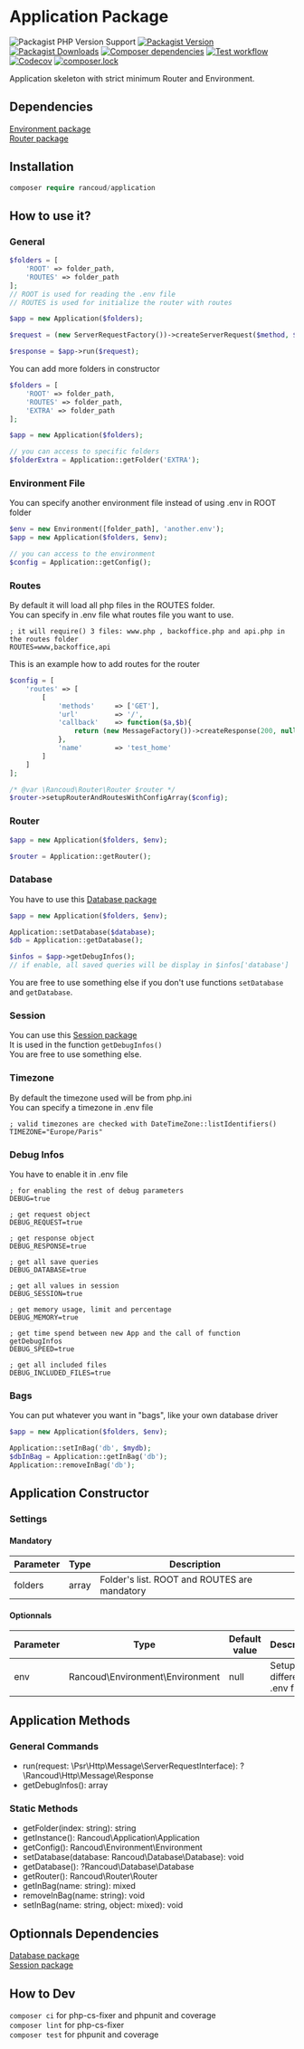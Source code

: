 # Application Package

![Packagist PHP Version Support](https://img.shields.io/packagist/php-v/rancoud/application)
[![Packagist Version](https://img.shields.io/packagist/v/rancoud/application)](https://packagist.org/packages/rancoud/application)
[![Packagist Downloads](https://img.shields.io/packagist/dt/rancoud/application)](https://packagist.org/packages/rancoud/application)
[![Composer dependencies](https://img.shields.io/badge/dependencies-0-brightgreen)](https://github.com/rancoud/application/blob/master/composer.json)
[![Test workflow](https://img.shields.io/github/workflow/status/rancoud/application/test?label=test&logo=github)](https://github.com/rancoud/application/actions?workflow=test)
[![Codecov](https://img.shields.io/codecov/c/github/rancoud/application?logo=codecov)](https://codecov.io/gh/rancoud/application)
[![composer.lock](https://poser.pugx.org/rancoud/application/composerlock)](https://packagist.org/packages/rancoud/application)

Application skeleton with strict minimum Router and Environment.  

## Dependencies
[Environment package](https://github.com/rancoud/Environment)  
[Router package](https://github.com/rancoud/Router)  

## Installation
```php
composer require rancoud/application
```

## How to use it?
### General  
```php
$folders = [
    'ROOT' => folder_path,
    'ROUTES' => folder_path
];
// ROOT is used for reading the .env file
// ROUTES is used for initialize the router with routes

$app = new Application($folders);

$request = (new ServerRequestFactory())->createServerRequest($method, $path);

$response = $app->run($request);
```

You can add more folders in constructor  

```php
$folders = [
    'ROOT' => folder_path,
    'ROUTES' => folder_path,
    'EXTRA' => folder_path
];

$app = new Application($folders);

// you can access to specific folders
$folderExtra = Application::getFolder('EXTRA');
```

### Environment File  
You can specify another environment file instead of using .env in ROOT folder  

```php
$env = new Environment([folder_path], 'another.env');
$app = new Application($folders, $env);

// you can access to the environment
$config = Application::getConfig();
```

### Routes  
By default it will load all php files in the ROUTES folder.  
You can specify in .env file what routes file you want to use.  
```dotenv
; it will require() 3 files: www.php , backoffice.php and api.php in the routes folder
ROUTES=www,backoffice,api
```

This is an example how to add routes for the router  

```php
$config = [
    'routes' => [
        [
            'methods'     => ['GET'],
            'url'         => '/',
            'callback'    => function($a,$b){
                return (new MessageFactory())->createResponse(200, null, [], 'home');
            },
            'name'        => 'test_home'
        ]
    ]
];

/* @var \Rancoud\Router\Router $router */
$router->setupRouterAndRoutesWithConfigArray($config);
```

### Router  
```php
$app = new Application($folders, $env);

$router = Application::getRouter();
```

### Database  
You have to use this [Database package](https://github.com/rancoud/Database)  
```php
$app = new Application($folders, $env);

Application::setDatabase($database);
$db = Application::getDatabase();

$infos = $app->getDebugInfos();
// if enable, all saved queries will be display in $infos['database']
```
You are free to use something else if you don't use functions `setDatabase` and `getDatabase`.  

### Session  
You can use this [Session package](https://github.com/rancoud/Session)  
It is used in the function `getDebugInfos()`  
You are free to use something else.  

### Timezone  
By default the timezone used will be from php.ini  
You can specify a timezone in .env file  
```dotenv
; valid timezones are checked with DateTimeZone::listIdentifiers()
TIMEZONE="Europe/Paris"
```

### Debug Infos
You have to enable it in .env file
```dotenv
; for enabling the rest of debug parameters
DEBUG=true

; get request object
DEBUG_REQUEST=true

; get response object
DEBUG_RESPONSE=true

; get all save queries
DEBUG_DATABASE=true

; get all values in session
DEBUG_SESSION=true

; get memory usage, limit and percentage
DEBUG_MEMORY=true

; get time spend between new App and the call of function getDebugInfos
DEBUG_SPEED=true

; get all included files
DEBUG_INCLUDED_FILES=true
```

### Bags
You can put whatever you want in "bags", like your own database driver
```php
$app = new Application($folders, $env);

Application::setInBag('db', $mydb);
$dbInBag = Application::getInBag('db');
Application::removeInBag('db');
```

## Application Constructor
### Settings
#### Mandatory
| Parameter | Type | Description |
| --- | --- | --- |
| folders | array | Folder's list. ROOT and ROUTES are mandatory |

#### Optionnals
| Parameter | Type | Default value | Description |
| --- | --- | --- | --- |
| env | Rancoud\Environment\Environment | null | Setup a different .env file |

## Application Methods
### General Commands  
* run(request: \Psr\Http\Message\ServerRequestInterface): ?\Rancoud\Http\Message\Response  
* getDebugInfos(): array  

### Static Methods  
* getFolder(index: string): string  
* getInstance(): Rancoud\Application\Application  
* getConfig(): Rancoud\Environment\Environment  
* setDatabase(database: Rancoud\Database\Database): void  
* getDatabase(): ?Rancoud\Database\Database  
* getRouter(): Rancoud\Router\Router  
* getInBag(name: string): mixed  
* removeInBag(name: string): void  
* setInBag(name: string, object: mixed): void  

## Optionnals Dependencies
[Database package](https://github.com/rancoud/Database)  
[Session package](https://github.com/rancoud/Session)  

## How to Dev
`composer ci` for php-cs-fixer and phpunit and coverage  
`composer lint` for php-cs-fixer  
`composer test` for phpunit and coverage  